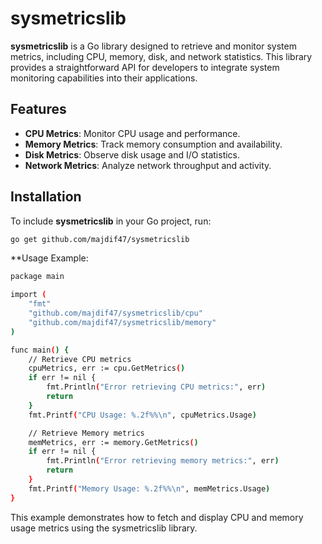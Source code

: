 # sysmetricslib

**sysmetricslib** is a Go library designed to retrieve and monitor system metrics, including CPU, memory, disk, and network statistics. This library provides a straightforward API for developers to integrate system monitoring capabilities into their applications.

## Features

- **CPU Metrics**: Monitor CPU usage and performance.
- **Memory Metrics**: Track memory consumption and availability.
- **Disk Metrics**: Observe disk usage and I/O statistics.
- **Network Metrics**: Analyze network throughput and activity.

## Installation

To include **sysmetricslib** in your Go project, run:

```bash
go get github.com/majdif47/sysmetricslib
```
**Usage Example: 
```bash
package main

import (
    "fmt"
    "github.com/majdif47/sysmetricslib/cpu" 
    "github.com/majdif47/sysmetricslib/memory" 
)

func main() {
    // Retrieve CPU metrics
    cpuMetrics, err := cpu.GetMetrics()
    if err != nil {
        fmt.Println("Error retrieving CPU metrics:", err)
        return
    }
    fmt.Printf("CPU Usage: %.2f%%\n", cpuMetrics.Usage)

    // Retrieve Memory metrics
    memMetrics, err := memory.GetMetrics()
    if err != nil {
        fmt.Println("Error retrieving memory metrics:", err)
        return
    }
    fmt.Printf("Memory Usage: %.2f%%\n", memMetrics.Usage)
}
```
This example demonstrates how to fetch and display CPU and memory usage metrics using the sysmetricslib library.
